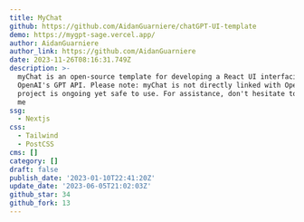 ```yaml
---
title: MyChat
github: https://github.com/AidanGuarniere/chatGPT-UI-template
demo: https://mygpt-sage.vercel.app/
author: AidanGuarniere
author_link: https://github.com/AidanGuarniere
date: 2023-11-26T08:16:31.749Z
description: >-
  myChat is an open-source template for developing a React UI interfacing with
  OpenAI's GPT API. Please note: myChat is not directly linked with OpenAI. The
  project is ongoing yet safe to use. For assistance, don't hesitate to contact
  me
ssg:
  - Nextjs
css:
  - Tailwind
  - PostCSS
cms: []
category: []
draft: false
publish_date: '2023-01-10T22:41:20Z'
update_date: '2023-06-05T21:02:03Z'
github_star: 34
github_fork: 13
---
```

